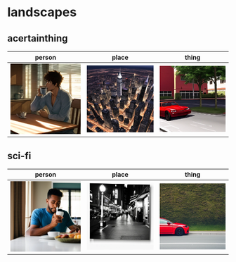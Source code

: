 # landscapes

## acertainthing
| person | place | thing |
| --- | --- | --- |
| ![acertainthing person preview](/images/acertainthing_person.webp?raw=true) | ![acertainthing place preview](/images/acertainthing_place.webp?raw=true) | ![acertainthing thing preview](/images/acertainthing_thing.webp?raw=true) |

## sci-fi
| person | place | thing |
| --- | --- | --- |
| ![sci-fi person preview](/images/sci_fi_person.webp?raw=true) | ![sci-fi place preview](/images/sci_fi_place.webp?raw=true) | ![sci-fi thing preview](/images/sci_fi_thing.webp?raw=true) |

